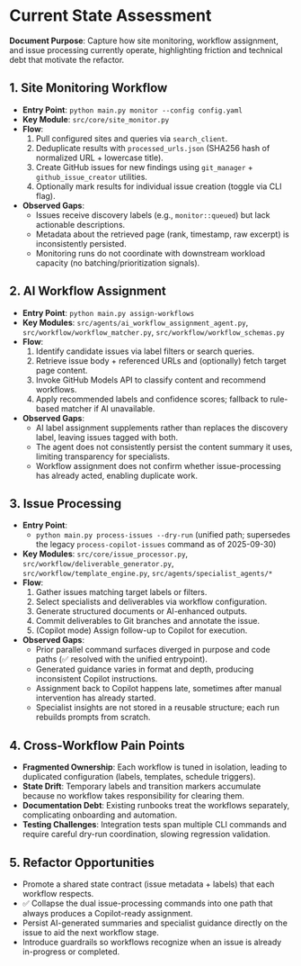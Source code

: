 # Current State Assessment

**Document Purpose**: Capture how site monitoring, workflow assignment, and issue processing currently operate, highlighting friction and technical debt that motivate the refactor.

## 1. Site Monitoring Workflow
- **Entry Point**: `python main.py monitor --config config.yaml`
- **Key Module**: `src/core/site_monitor.py`
- **Flow**:
  1. Pull configured sites and queries via `search_client`.
  2. Deduplicate results with `processed_urls.json` (SHA256 hash of normalized URL + lowercase title).
  3. Create GitHub issues for new findings using `git_manager` + `github_issue_creator` utilities.
  4. Optionally mark results for individual issue creation (toggle via CLI flag).
- **Observed Gaps**:
  - Issues receive discovery labels (e.g., `monitor::queued`) but lack actionable descriptions.
  - Metadata about the retrieved page (rank, timestamp, raw excerpt) is inconsistently persisted.
  - Monitoring runs do not coordinate with downstream workload capacity (no batching/prioritization signals).

## 2. AI Workflow Assignment
- **Entry Point**: `python main.py assign-workflows`
- **Key Modules**: `src/agents/ai_workflow_assignment_agent.py`, `src/workflow/workflow_matcher.py`, `src/workflow/workflow_schemas.py`
- **Flow**:
  1. Identify candidate issues via label filters or search queries.
  2. Retrieve issue body + referenced URLs and (optionally) fetch target page content.
  3. Invoke GitHub Models API to classify content and recommend workflows.
  4. Apply recommended labels and confidence scores; fallback to rule-based matcher if AI unavailable.
- **Observed Gaps**:
  - AI label assignment supplements rather than replaces the discovery label, leaving issues tagged with both.
  - The agent does not consistently persist the content summary it uses, limiting transparency for specialists.
  - Workflow assignment does not confirm whether issue-processing has already acted, enabling duplicate work.

## 3. Issue Processing
- **Entry Point**:
  - `python main.py process-issues --dry-run` (unified path; supersedes the legacy `process-copilot-issues` command as of 2025-09-30)
- **Key Modules**: `src/core/issue_processor.py`, `src/workflow/deliverable_generator.py`, `src/workflow/template_engine.py`, `src/agents/specialist_agents/*`
- **Flow**:
  1. Gather issues matching target labels or filters.
  2. Select specialists and deliverables via workflow configuration.
  3. Generate structured documents or AI-enhanced outputs.
  4. Commit deliverables to Git branches and annotate the issue.
  5. (Copilot mode) Assign follow-up to Copilot for execution.
- **Observed Gaps**:
  - Prior parallel command surfaces diverged in purpose and code paths (✅ resolved with the unified entrypoint).
  - Generated guidance varies in format and depth, producing inconsistent Copilot instructions.
  - Assignment back to Copilot happens late, sometimes after manual intervention has already started.
  - Specialist insights are not stored in a reusable structure; each run rebuilds prompts from scratch.

## 4. Cross-Workflow Pain Points
- **Fragmented Ownership**: Each workflow is tuned in isolation, leading to duplicated configuration (labels, templates, schedule triggers).
- **State Drift**: Temporary labels and transition markers accumulate because no workflow takes responsibility for clearing them.
- **Documentation Debt**: Existing runbooks treat the workflows separately, complicating onboarding and automation.
- **Testing Challenges**: Integration tests span multiple CLI commands and require careful dry-run coordination, slowing regression validation.

## 5. Refactor Opportunities
- Promote a shared state contract (issue metadata + labels) that each workflow respects.
- ✅ Collapse the dual issue-processing commands into one path that always produces a Copilot-ready assignment.
- Persist AI-generated summaries and specialist guidance directly on the issue to aid the next workflow stage.
- Introduce guardrails so workflows recognize when an issue is already in-progress or completed.
